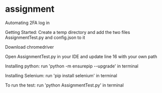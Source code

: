 # assignment
Automating 2FA log in

Getting Started:
Create a temp directory and add the two files AssignmentTest.py and config.json to it

Download chromedriver

Open AssignmentTest.py in your IDE and update line 16 with your own path

Installing python:
run 'python -m ensurepip --upgrade' in terminal

Installing Selenium:
run 'pip install selenium' in terminal

To run the test:
run 'python AssignmentTest.py' in terminal
